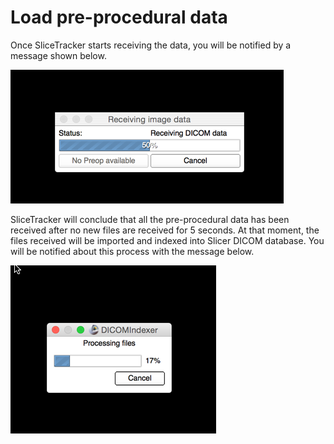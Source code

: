 # Load pre-procedural data

Once SliceTracker starts receiving the data, you will be notified by a message shown below.

![](../images/receiving_dicom.png)

SliceTracker will conclude that all the pre-procedural data has been received after no new files are received for 5 seconds. At that moment, the files received will be imported and indexed into Slicer DICOM database. You will be notified about this process with the message below.

![](../images/processing_dicom.png)